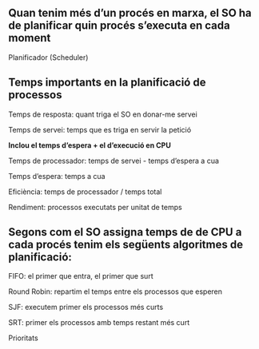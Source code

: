 ## Quan tenim més d’un procés en marxa, el SO ha de planificar quin procés s’executa en cada moment

Planificador (Scheduler)

## Temps importants en la planificació de processos

Temps de resposta: quant triga el SO en donar-me servei

Temps de servei: temps que es triga en servir la petició

**Inclou el temps d’espera + el d’execució en CPU**

Temps de processador: temps de servei - temps d’espera a cua

Temps d’espera: temps a cua

Eficiència: temps de processador / temps total

Rendiment: processos executats per unitat de temps

## Segons com el SO assigna temps de de CPU a cada procés tenim els següents algoritmes de planificació:

FIFO: el primer que entra, el primer que surt

Round Robin: repartim el temps entre els processos que esperen

SJF: executem primer els processos més curts

SRT: primer els processos amb temps restant més curt

Prioritats

